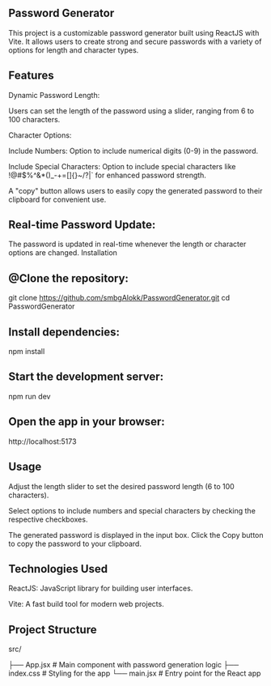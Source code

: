 ## Password Generator

This project is a customizable password generator built using ReactJS with Vite. It allows users to create strong and secure passwords with a variety of options for length and character types.

## Features

Dynamic Password Length:

Users can set the length of the password using a slider, ranging from 6 to 100 characters.

Character Options:

Include Numbers: Option to include numerical digits (0-9) in the password.

Include Special Characters: Option to include special characters like !@#$%^&*()_-+=[]{}~/?|` for enhanced password strength.


A "copy" button allows users to easily copy the generated password to their clipboard for convenient use.

## Real-time Password Update:

The password is updated in real-time whenever the length or character options are changed.
Installation

## @Clone the repository:

git clone https://github.com/smbgAlokk/PasswordGenerator.git
cd PasswordGenerator
## Install dependencies:

npm install

## Start the development server:

npm run dev

## Open the app in your browser:

http://localhost:5173

## Usage

Adjust the length slider to set the desired password length (6 to 100 characters).

Select options to include numbers and special characters by checking the respective checkboxes.

The generated password is displayed in the input box. Click the Copy button to copy the password to your clipboard.

## Technologies Used

ReactJS: JavaScript library for building user interfaces.

Vite: A fast build tool for modern web projects.

## Project Structure

src/

├── App.jsx          # Main component with password generation logic
├── index.css        # Styling for the app
└── main.jsx         # Entry point for the React app
